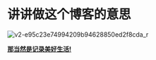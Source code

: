 # 讲讲做这个博客的意思

![v2-e95c23e74994209b94628850ed2f8cda_r](C:\Users\23597\Desktop\v2-e95c23e74994209b94628850ed2f8cda_r.jpg)

**<u>那当然是记录美好生活!</u>**